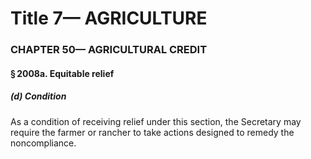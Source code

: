 
# Title 7— AGRICULTURE
### CHAPTER 50— AGRICULTURAL CREDIT
#### § 2008a. Equitable relief
##### (d) Condition

As a condition of receiving relief under this section, the Secretary may require the farmer or rancher to take actions designed to remedy the noncompliance.

